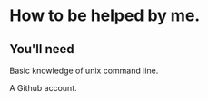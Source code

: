 # How to be helped by me.

## You'll need

Basic knowledge of unix command line.

A Github account.

